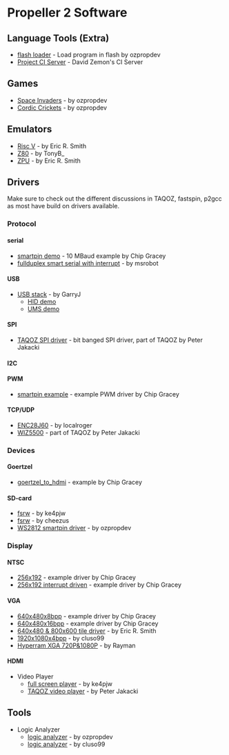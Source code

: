 # Propeller 2 Software

## Language Tools (Extra)
  * [flash loader](https://forums.parallax.com/discussion/169608/prop2-flash-loader) - Load program in flash by ozpropdev
  * [Project CI Server](https://ci.zemon.name/?guest=1) - David Zemon's CI Server

## Games
  * [Space Invaders](https://forums.parallax.com/discussion/169478/p2-invaders-cordic-crickets-vga-demo-for-p2-eval-boards) - by ozpropdev
  * [Cordic Crickets](https://forums.parallax.com/discussion/169478/p2-invaders-cordic-crickets-vga-demo-for-p2-eval-boards) - by ozpropdev

## Emulators
  * [Risc V](https://forums.parallax.com/discussion/166563/zpu-and-riscv-emulation-for-p2-now-with-xbyte) - by Eric R. Smith
  * [Z80](https://forums.parallax.com/discussion/169964/z80-cpu-xbyte-interpreter) - by TonyB_
  * [ZPU](https://forums.parallax.com/discussion/166563/zpu-and-riscv-emulation-for-p2-now-with-xbyte) - by Eric R. Smith


## Drivers
Make sure to check out the different discussions in TAQOZ, fastspin, p2gcc as most have build on drivers available.

### Protocol
#### serial
  * [smartpin demo](https://github.com/parallaxinc/propeller/tree/master/resources/FPGA%20Examples/smartpin_serial_turnaround.spin2) - 10 MBaud example by Chip Gracey
  * [fullduplex smart serial with interrupt](https://forums.parallax.com/discussion/169660/cogserial-fullduplex-smart-serial-using-interrupt) - by msrobot
 
#### USB
  * [USB stack](https://forums.parallax.com/discussion/163830/usb-testing) - by GarryJ
    - [HID demo](https://forums.parallax.com/discussion/comment/1462633/#Comment_1462633)
    - [UMS demo](https://forums.parallax.com/discussion/comment/1462546/#Comment_1462546)

#### SPI
  * [TAQOZ SPI driver](https://forums.parallax.com/discussion/comment/1468543/#Comment_1468543) - bit banged SPI driver, part of TAQOZ by Peter Jakacki


#### I2C

#### PWM
  * [smartpin example](https://github.com/parallaxinc/propeller/tree/master/resources/FPGA%20Examples/smartpin_pwm.spin2) - example PWM driver by Chip Gracey

#### TCP/UDP
  * [ENC28J60](https://forums.parallax.com/discussion/170022/enc28j60-ethernet-driver) - by localroger
  * [WIZ5500](https://forums.parallax.com/discussion/167868/taqoz-tachyon-forth-for-the-p2-boot-rom) - part of TAQOZ by Peter Jakacki

### Devices
#### Goertzel
  * [goertzel_to_hdmi](https://github.com/parallaxinc/propeller/tree/master/resources/P2-ES/goertzel_to_hdmi.spin2) - example by Chip Gracey
#### SD-card
  * [fsrw](https://forums.parallax.com/discussion/169877/sd-fat32-implementations) - by ke4pjw
  * [fsrw](https://forums.parallax.com/discussion/169786/working-on-fsrw) - by cheezus
  * [WS2812 smartpin driver](https://forums.parallax.com/discussion/169791/ws2812-smartpin-driver) - by ozpropdev

### Display
#### NTSC
  * [256x192](https://github.com/parallaxinc/propeller/tree/master/resources/FPGA%20Examples/NTSC_256_x_192.spin2) - example driver by Chip Gracey
  * [256x192 interrupt driven](https://github.com/parallaxinc/propeller/tree/master/resources/FPGA%20Examples/NTSC_256_x_192_interrupt.spin2) - example driver by Chip Gracey

#### VGA
  * [640x480x8bpp](https://github.com/parallaxinc/propeller/tree/master/resources/FPGA%20Examples/VGA_640_x_480_8bpp.spin2) - example driver by Chip Gracey
  * [640x480x16bpp](https://github.com/parallaxinc/propeller/tree/master/resources/FPGA%20Examples/VGA_640_x_480_16bpp.spin2) - example driver by Chip Gracey
  * [640x480 & 800x600 tile driver](https://forums.parallax.com/discussion/169803/vga-640x480-and-800x600-full-color-tile-text-driver) - by Eric R. Smith
  * [1920x1080x4bpp](https://forums.parallax.com/discussion/169288/vga-1920x1080x4bpp-148-5mhz-rock-stable-and-240-chars-x-135-lines) - by cluso99
  * [Hyperram XGA 720P&1080P](https://forums.parallax.com/discussion/169926/hyperram-as-vga-screen-buffer-now-xga-720p-1080p) - by Rayman

#### HDMI

  * Video Player
    - [full screen player](https://forums.parallax.com/discussion/169943/p2-full-motion-video-larger-than-ram-on-a-ssd1331) - by ke4pjw
    - [TAQOZ video player](https://forums.parallax.com/discussion/169969/qvga-video-in-vga-demo-now-also-plays-full-screen-audio) - by Peter Jakacki

## Tools
  * Logic Analyzer
    - [logic analyzer](https://forums.parallax.com/discussion/163967/propeller-2-logic-analyzer) - by ozpropdev
    - [logic analyzer](https://forums.parallax.com/discussion/comment/1462966/#Comment_1462966) - by cluso99